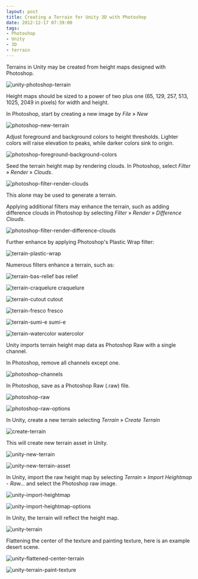 ```yaml
---
layout: post
title: Creating a Terrain for Unity 3D with Photoshop
date: 2012-12-17 07:39:00
tags:
- Photoshop
- Unity
- 3D
- terrain
---
```


Terrains in Unity may be created from height maps designed with Photoshop.

![unity-photoshop-terrain](https://labs.jasonsturges.com/unity/terrain-photoshop-example/assets/unity-photoshop-terrain.png)

Height maps should be sized to a power of two plus one (65, 129, 257, 513, 1025, 2049 in pixels) for width and height.

In Photoshop, start by creating a new image by *File* &raquo; *New*

![photoshop-new-terrain](https://labs.jasonsturges.com/unity/terrain-photoshop-example/assets/photoshop-new-terrain.png)

Adjust foreground and background colors to height thresholds. Lighter colors will raise elevation to peaks, while darker colors sink to origin.

![photoshop-foreground-background-colors](https://labs.jasonsturges.com/unity/terrain-photoshop-example/assets/photoshop-foreground-background-colors.png)

Seed the terrain height map by rendering clouds. In Photoshop, select *Filter* &raquo; *Render* &raquo; *Clouds*.

![photoshop-filter-render-clouds](https://labs.jasonsturges.com/unity/terrain-photoshop-example/assets/photoshop-filter-render-clouds.png)

This alone may be used to generate a terrain.

Applying additional filters may enhance the terrain, such as adding difference clouds in Photoshop by selecting *Filter* &raquo; *Render* &raquo; *Difference Clouds*.

![photoshop-filter-render-difference-clouds](https://labs.jasonsturges.com/unity/terrain-photoshop-example/assets/photoshop-filter-render-difference-clouds.png)

Further enhance by applying Photoshop's Plastic Wrap filter:

![terrain-plastic-wrap](https://labs.jasonsturges.com/unity/terrain-photoshop-example/assets/terrain-plastic-wrap.png)

Numerous filters enhance a terrain, such as:

![terrain-bas-relief](https://labs.jasonsturges.com/unity/terrain-photoshop-example/assets/terrain-bas-relief.png)
bas relief

![terrain-craquelure](https://labs.jasonsturges.com/unity/terrain-photoshop-example/assets/terrain-craquelure.png)
craquelure

![terrain-cutout](https://labs.jasonsturges.com/unity/terrain-photoshop-example/assets/terrain-cutout.png)
cutout

![terrain-fresco](https://labs.jasonsturges.com/unity/terrain-photoshop-example/assets/terrain-fresco.png)
fresco

![terrain-sumi-e](https://labs.jasonsturges.com/unity/terrain-photoshop-example/assets/terrain-sumi-e.png)
sumi-e

![terrain-watercolor](https://labs.jasonsturges.com/unity/terrain-photoshop-example/assets/terrain-watercolor.png)
watercolor


Unity imports terrain height map data as Photoshop Raw with a single channel.

In Photoshop, remove all channels except one.

![photoshop-channels](https://labs.jasonsturges.com/unity/terrain-photoshop-example/assets/photoshop-channels.png)

In Photoshop, save as a Photoshop Raw (.raw) file.

![photoshop-raw](https://labs.jasonsturges.com/unity/terrain-photoshop-example/assets/photoshop-raw.png)

![photoshop-raw-options](https://labs.jasonsturges.com/unity/terrain-photoshop-example/assets/photoshop-raw-options.png)

In Unity, create a new terrain selecting *Terrain* &raquo; *Create Terrain*

![create-terrain](https://labs.jasonsturges.com/unity/terrain-photoshop-example/assets/create-terrain.png)

This will create new terrain asset in Unity.

![unity-new-terrain](https://labs.jasonsturges.com/unity/terrain-photoshop-example/assets/unity-new-terrain.png)

![unity-new-terrain-asset](https://labs.jasonsturges.com/unity/terrain-photoshop-example/assets/unity-new-terrain-asset.png)

In Unity, import the raw height map by selecting *Terrain* &raquo; *Import Heightmap - Raw...* and select the Photoshop raw image.

![unity-import-heightmap](https://labs.jasonsturges.com/unity/terrain-photoshop-example/assets/unity-import-heightmap.png)

![unity-import-heightmap-options](https://labs.jasonsturges.com/unity/terrain-photoshop-example/assets/unity-import-heightmap-options.png)

In Unity, the terrain will reflect the height map.

![unity-terrain](https://labs.jasonsturges.com/unity/terrain-photoshop-example/assets/unity-terrain.png)

Flattening the center of the texture and painting texture, here is an example desert scene.

![unity-flattened-center-terrain](https://labs.jasonsturges.com/unity/terrain-photoshop-example/assets/unity-flattened-center-terrain.png)

![unity-terrain-paint-texture](https://labs.jasonsturges.com/unity/terrain-photoshop-example/assets/unity-terrain-paint-texture.png)
